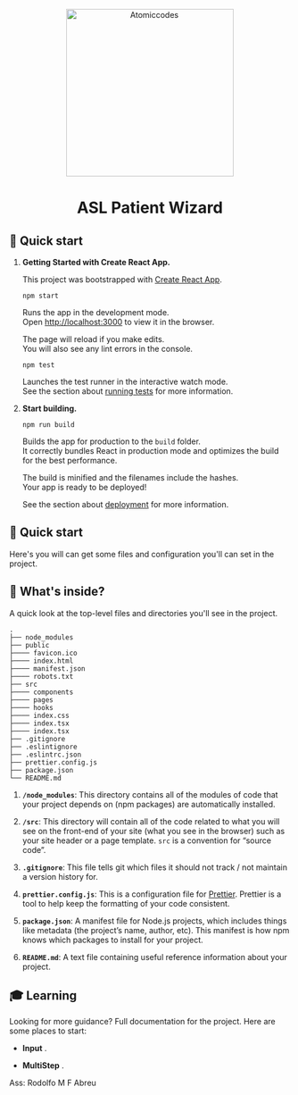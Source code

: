 
<p align="center">
  <a href="https://www.atomiccodes.com.br">
    <img alt="Atomiccodes" src="https://www.atomiccodes.com.br/static/media/logo1.73d0ef38.png" width="300" />
  </a>
</p>
<h1 align="center">
  ASL Patient Wizard
</h1>

## 🚀 Quick start

1.  **Getting Started with Create React App.**

    This project was bootstrapped with [Create React App](https://github.com/facebook/create-react-app).

    ```shell
    npm start
    ```
    Runs the app in the development mode.\
    Open [http://localhost:3000](http://localhost:3000) to view it in the browser.

    The page will reload if you make edits.\
    You will also see any lint errors in the console.

    ```shell
    npm test
    ```
    Launches the test runner in the interactive watch mode.\
    See the section about [running tests](https://facebook.github.io/create-react-app/docs/running-tests) for more information.


1.  **Start building.**

    ```shell
    npm run build
    ```
    Builds the app for production to the `build` folder.\
    It correctly bundles React in production mode and optimizes the build for the best performance.

    The build is minified and the filenames include the hashes.\
    Your app is ready to be deployed!

    See the section about [deployment](https://facebook.github.io/create-react-app/docs/deployment) for more information.

## 🚀 Quick start

Here's you will can get some files and configuration you'll can set in the project.

## 🧐 What's inside?

A quick look at the top-level files and directories you'll see in the project.

    .
    ├── node_modules
    ├── public
    ├──── favicon.ico
    ├──── index.html
    ├──── manifest.json
    ├──── robots.txt
    ├── src
    ├──── components
    ├──── pages
    ├──── hooks
    ├──── index.css
    ├──── index.tsx
    ├──── index.tsx
    ├── .gitignore
    ├── .eslintignore
    ├── .eslintrc.json
    ├── prettier.config.js
    ├── package.json
    └── README.md

1.  **`/node_modules`**: This directory contains all of the modules of code that your project depends on (npm packages) are automatically installed.

2.  **`/src`**: This directory will contain all of the code related to what you will see on the front-end of your site (what you see in the browser) such as your site header or a page template. `src` is a convention for “source code”.

3.  **`.gitignore`**: This file tells git which files it should not track / not maintain a version history for.

4.  **`prettier.config.js`**: This is a configuration file for [Prettier](https://prettier.io/). Prettier is a tool to help keep the formatting of your code consistent.

11. **`package.json`**: A manifest file for Node.js projects, which includes things like metadata (the project’s name, author, etc). This manifest is how npm knows which packages to install for your project.

12. **`README.md`**: A text file containing useful reference information about your project.

## 🎓 Learning

Looking for more guidance? Full documentation for the project. Here are some places to start:

- **Input** .

- **MultiStep** .




Ass: Rodolfo M F Abreu